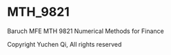 # MTH_9821
Baruch MFE MTH 9821 Numerical Methods for Finance

Copyright Yuchen Qi, All rights reserved
